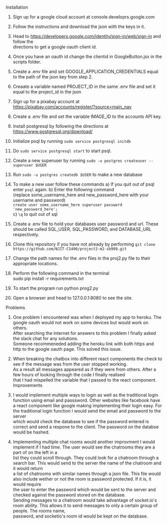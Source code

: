 Installation 
1.  Sign up for a google cloud account at console.developrs.google.com
2.  Follow the instructions and download the json with the keys in it.
3.  Head to https://developers.google.com/identity/sign-in/web/sign-in and follow the   
    directions to get a google oauth client id.
4.  Once you have an oauth id change the clientid in GoogleButton.jsx in the scripts folder.
5.  Create a .env file and set GOOGLE_APPLICATION_CREDENTIALS equal to the path of the json key from step 2.
6.  Creaate a variable named PROJECT_ID in the same .env file and set it equal to the project_id in the json
7.  Sign up for a pixabay account at https://pixabay.com/accounts/register/?source=main_nav
8.  Create a .env file and set the variable IMAGE_ID to the accounts API key.
9.  Install postgresql by following the directions at https://www.postgresql.org/download/
10. Initialize psql by running `sudo service postgresql initdb`
11. Do `sudo service postgresql start` to start psql.
12. Create a new superuser by running `sudo -u postgres createuser --superuser $USER`  
13. Run `sudo -u postgres createdb $USER` to make a new database
14. To make a new user follow these commands 
    a) If you quit out of psql enter `psql` again. 
    b) Enter the following command   
    (replace some_username_here and new_password_here with your username and password)  
    `create user some_username_here superuser password 'new_password_here';`  
    c) `\q` to quit out of sql  

15. Create a .env file to hold your databases user password and url. These  
    should be called SQL_USER, SQL_PASSWORD, and DATABASE_URL respectively.
16. Clone this repository if you have not already by performing `git clone https://github.com/NJIT-CS490/project2-m2-sb989.git`
17. Change the path names for the .env files in the proj2.py file to their appropriate locations. 
18. Perform the following command in the terminal  
    sudo pip install -r requirements.txt
19. To start the program run python prog2.py
20. Open a browser and head to 127.0.0.1:8080 to see the site.

Problems
1.  One problem I encountered was when I deployed my app to heroku. The google oauth would not work on some devices but would work on others.  
    After searching the internet for answers to this problem I finally asked the slack chat for any solutions.  
    Someone recommeneded adding the heroku link with both https and http to the google oauth page. This solved this issue.
2.  When breaking the chatbox into different react components the check to see if the message was from the user stopped working.  
    As a result all messages appeared as if they were from others. After a few hours of looking through the code I finally realised  
    that I had mispelled the variable that I passed to the react component.
Improvements
1.  I would implement multiple ways to login as well as the traditional login function using email and passsword. Other websites like facebook
    have a react component like google making implementing their login easy. For the traditional login function I would send the email and password to the server  
    which would check the database to see if the password entered is correct and send a respone to the client. The password on the databse would be hashed.

2.  Implementing multiple chat rooms would another improvment I would implement if I had time. The user would see the chatrooms they are a part of on the left in a   
    list they could scroll through. They could look for a chatroom through a search bar. This would send to the server the name of the chatroom and it would return  
    a list of chatrooms with similar names through a json file. This file would also include wether or not the room is password protected. If it is, it would require  
    the user to enter the password which would be sent to the server and checked against the password stored on the database.  
    Sending messages to a chatroom would take advantage of socket.io's room ability. This allows it to send messages to only a certain group of people. The rooms name,  
    password, and socketio's room id would be kept on the database. 
